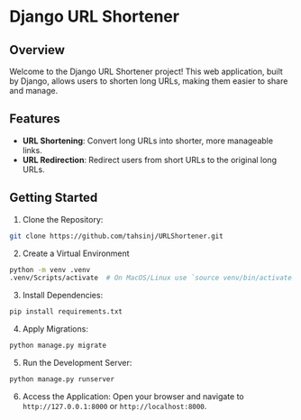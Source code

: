 # Django URL Shortener

## Overview

Welcome to the Django URL Shortener project! This web application, built by Django, allows users to shorten long URLs, making them easier to share and manage. 

## Features

- **URL Shortening**: Convert long URLs into shorter, more manageable links.
- **URL Redirection**: Redirect users from short URLs to the original long URLs.


## Getting Started
1. Clone the Repository:
```bash
git clone https://github.com/tahsinj/URLShortener.git
```
2. Create a Virtual Environment
```bash
python -m venv .venv
.venv/Scripts/activate  # On MacOS/Linux use `source venv/bin/activate`
```
3. Install Dependencies:
```bash
pip install requirements.txt
```
4. Apply Migrations:
```bash
python manage.py migrate
```
5. Run the Development Server:
```bash
python manage.py runserver
```
6. Access the Application:
   Open your browser and navigate to `http://127.0.0.1:8000` or `http://localhost:8000`.
